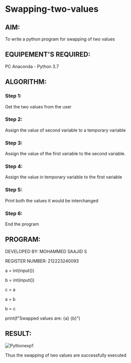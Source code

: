 # Swapping-two-values
## AIM:
To write a python program for swapping of two values
## EQUIPEMENT'S REQUIRED: 
PC
Anaconda - Python 3.7
## ALGORITHM: 
### Step 1:
Get the two values from the user
### Step 2: 
Assign the value of second variable to a temporary variable 
### Step 3: 
Assign the value of the first variable to the second variable.
### Step 4:  
Assign the value in temporary variable to the first variable
### Step 5: 
Print both the values it would be interchanged
### Step 6: 
End the program
## PROGRAM:

DEVELOPED BY: MOHAMMED SAAJID S

REGISTER NUMBER: 212223240093

a = int(input())

b = int(input())

c = a

a = b

b = c

print(f"Swapped values are: {a} {b}")



## RESULT:

![Pythonexp1](https://github.com/ArchanaSharikalHarinarayanan/Swapping-two-values/assets/141727149/b8de2c97-40ad-4bc9-9055-46762029a020)

Thus the swapping of two values are successfully executed



